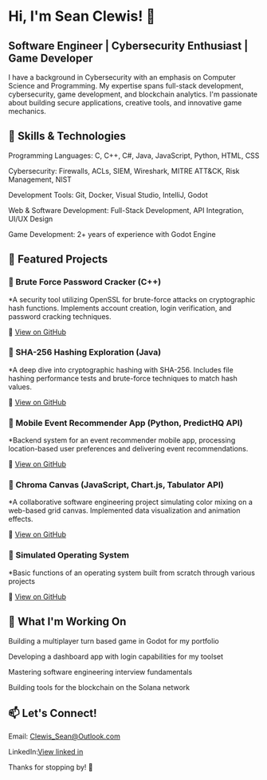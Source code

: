 # Hi, I'm Sean Clewis! 👋
 
## Software Engineer | Cybersecurity Enthusiast | Game Developer

I have a background in Cybersecurity with an emphasis on Computer Science and Programming. My expertise spans full-stack development, cybersecurity, game development, and blockchain analytics. I'm passionate about building secure applications, creative tools, and innovative game mechanics.

## 🚀 Skills & Technologies

Programming Languages: C, C++, C#, Java, JavaScript, Python, HTML, CSS

Cybersecurity: Firewalls, ACLs, SIEM, Wireshark, MITRE ATT&CK, Risk Management, NIST

Development Tools: Git, Docker, Visual Studio, IntelliJ, Godot

Web & Software Development: Full-Stack Development, API Integration, UI/UX Design

Game Development: 2+ years of experience with Godot Engine

## 📌 Featured Projects

### 🔹 Brute Force Password Cracker (C++)

*A security tool utilizing OpenSSL for brute-force attacks on cryptographic hash functions. Implements account creation, login verification, and password cracking techniques.

🔗 [View on GitHub](https://github.com/Sean-SMC/Password-Cracker)

### 🔹 SHA-256 Hashing Exploration (Java)

*A deep dive into cryptographic hashing with SHA-256. Includes file hashing performance tests and brute-force techniques to match hash values.

🔗 [View on GitHub](https://github.com/Sean-SMC/Hashing-Collision-Detector)

### 🔹 Mobile Event Recommender App (Python, PredictHQ API)

*Backend system for an event recommender mobile app, processing location-based user preferences and delivering event recommendations.

🔗 [View on GitHub](https://github.com/Sean-SMC/Event-Rec)

### 🔹 Chroma Canvas (JavaScript, Chart.js, Tabulator API)

*A collaborative software engineering project simulating color mixing on a web-based grid canvas. Implemented data visualization and animation effects.

🔗 [View on GitHub](https://github.com/Sean-SMC/Website-for-customer)

### 🔹 Simulated Operating System

*Basic functions of an operating system built from scratch through various projects

🔗 [View on GitHub](https://github.com/Sean-SMC/Operating-System)

## 🎯 What I'm Working On

Building a multiplayer turn based game in Godot for my portfolio

Developing a dashboard app with login capabilities for my toolset

Mastering software engineering interview fundamentals

Building tools for the blockchain on the Solana network


## 📫 Let's Connect!

Email: Clewis_Sean@Outlook.com

LinkedIn:[View linked in](https://www.linkedin.com/in/sean-clewis-b674a0296)

Thanks for stopping by! 🚀

